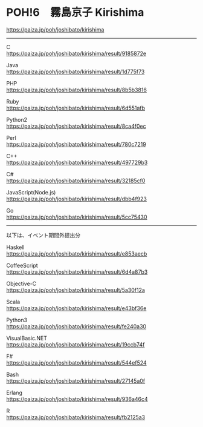 POH!6　霧島京子 Kirishima  
=================
  
https://paiza.jp/poh/joshibato/kirishima  
  
----------

C  
https://paiza.jp/poh/joshibato/kirishima/result/9185872e  
  
Java  
https://paiza.jp/poh/joshibato/kirishima/result/1d775f73  
  
PHP  
https://paiza.jp/poh/joshibato/kirishima/result/8b5b3816  
  
Ruby  
https://paiza.jp/poh/joshibato/kirishima/result/6d551afb  
  
Python2  
https://paiza.jp/poh/joshibato/kirishima/result/8ca4f0ec  
  
Perl  
https://paiza.jp/poh/joshibato/kirishima/result/780c7219  
  
C++  
https://paiza.jp/poh/joshibato/kirishima/result/497729b3  
  
C#  
https://paiza.jp/poh/joshibato/kirishima/result/32185cf0  
  
JavaScript(Node.js)  
https://paiza.jp/poh/joshibato/kirishima/result/dbb4f923  
  
Go  
https://paiza.jp/poh/joshibato/kirishima/result/5cc75430  
  
----------
以下は、イベント期間外提出分  
  
Haskell  
https://paiza.jp/poh/joshibato/kirishima/result/e853aecb  
  
CoffeeScript  
https://paiza.jp/poh/joshibato/kirishima/result/6d4a87b3  
  
Objective-C  
https://paiza.jp/poh/joshibato/kirishima/result/5a30f12a  
  
Scala  
https://paiza.jp/poh/joshibato/kirishima/result/e43bf36e  
  
Python3  
https://paiza.jp/poh/joshibato/kirishima/result/fe240a30  
   
VisualBasic.NET  
https://paiza.jp/poh/joshibato/kirishima/result/19ccb74f  
  
F#  
https://paiza.jp/poh/joshibato/kirishima/result/544ef524  
  
Bash  
https://paiza.jp/poh/joshibato/kirishima/result/27145a0f  
  
Erlang  
https://paiza.jp/poh/joshibato/kirishima/result/936a46c4  
  
R  
https://paiza.jp/poh/joshibato/kirishima/result/fb2125a3  
  
